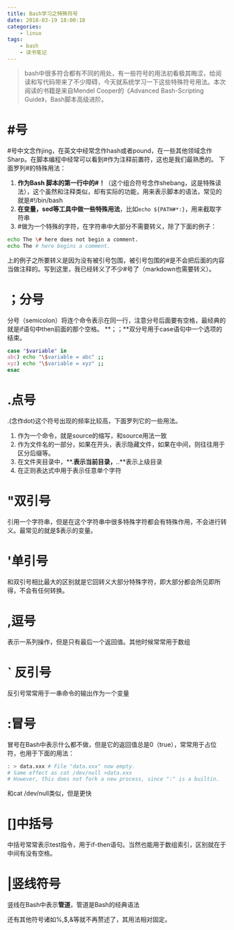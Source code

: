 ```yaml
---
title: Bash学习之特殊符号
date: 2018-03-19 18:00:18
categories:
    - linux
tags:
    - bash 
    - 读书笔记
---
```

> bash中很多符合都有不同的用处，有一些符号的用法初看极其晦涩，给阅读和写代码带来了不少障碍，今天就系统学习一下这些特殊符号用法。本次阅读的书籍是来自Mendel Cooper的《Advanced Bash-Scripting Guide》，Bash脚本高级进阶。
<!-- more -->
# \#号
\#号中文念作jing，在英文中经常念作hash或者pound，在一些其他领域念作Sharp。在脚本编程中经常可以看到\#作为注释前置符，这也是我们最熟悉的。
下面罗列\#的特殊用法：
1. **作为Bash 脚本的第一行中的#！**（这个组合符号念作shebang，这是特殊读法），这个虽然和注释类似，却有实际的功能，用来表示脚本的语法，常见的就是#!/bin/bash
2. **在变量，sed等工具中做一些特殊用法**，比如`echo ${PATH#*:}`，用来截取字符串
3. \#做为一个特殊的字符，在字符串中大部分不需要转义，除了下面的例子：
```bash
echo The \# here does not begin a comment.
echo The # here begins a comment.
```
上的例子之所要转义是因为没有被引号包围，被引号包围的\#是不会把后面的内容当做注释的。写到这里，我已经转义了不少#号了（markdown也需要转义）。
# ；分号
分号（semicolon）将连个命令表示在同一行，注意分号后面要有空格，最经典的就是if语句中then前面的那个空格。
**；；**双分号用于case语句中一个选项的结束。
```bash
case "$variable" in
abc) echo "\$variable = abc" ;;
xyz) echo "\$variable = xyz" ;;
esac
```

# .点号

.(念作dot)这个符号出现的频率比较高，下面罗列它的一些用法。

1. 作为一个命令，就是source的缩写，和source用法一致
2. 作为文件名的一部分，如果在开头，表示隐藏文件，如果在中间，则往往用于区分后缀等。
3. 在文件夹目录中，**.**表示当前目录，**..**表示上级目录
4. 在正则表达式中用于表示任意单个字符

# "双引号
引用一个字符串，但是在这个字符串中很多特殊字符都会有特殊作用，不会进行转义。最常见的就是$表示的变量。

# '单引号
和双引号相比最大的区别就是它回转义大部分特殊字符，即大部分都会所见即所得，不会有任何转换。

# ,逗号
表示一系列操作，但是只有最后一个返回值。其他时候常常用于数组

# ` 反引号
反引号常常用于一串命令的输出作为一个变量

# :冒号
冒号在Bash中表示什么都不做，但是它的返回值总是0（true），常常用于占位符，也用于下面的用法：
```bash
: > data.xxx # File "data.xxx" now empty.
# Same effect as cat /dev/null >data.xxx
# However, this does not fork a new process, since ":" is a builtin.
```
和cat /dev/null类似，但是更快

# []中括号
中括号常常表示test指令，用于if-then语句。当然也能用于数组索引，区别就在于中间有没有空格。

# |竖线符号
竖线在Bash中表示**管道**，管道是Bash的经典语法

还有其他符号诸如%,$,&等就不再赘述了，其用法相对固定。






